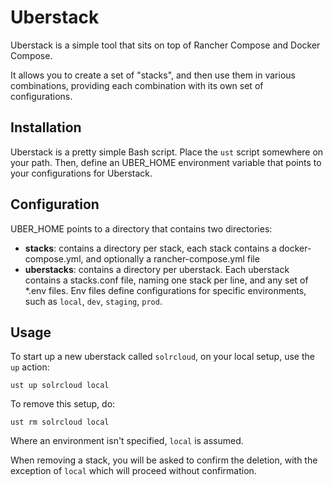 Uberstack
=========

Uberstack is a simple tool that sits on top of Rancher Compose and Docker Compose.

It allows you to create a set of "stacks", and then use them in various 
combinations, providing each combination with its own set of configurations.

Installation
------------
Uberstack is a pretty simple Bash script. Place the `ust` script somewhere on 
your path. Then, define an UBER\_HOME environment variable that points to your
configurations for Uberstack.

Configuration
-------------
UBER\_HOME points to a directory that contains two directories:

 * **stacks**: contains a directory per stack, each stack contains a 
   docker-compose.yml, and optionally a rancher-compose.yml file
 * **uberstacks**: contains a directory per uberstack. Each 
   uberstack contains a stacks.conf file, naming one stack per line,
   and any set of \*.env files. Env files define configurations for
   specific environments, such as `local`, `dev`, `staging`, `prod`.

Usage
-----
To start up a new uberstack called `solrcloud`, on your local setup,
use the `up` action:

    ust up solrcloud local

To remove this setup, do:

    ust rm solrcloud local

Where an environment isn't specified, `local` is assumed.

When removing a stack, you will be asked to confirm the deletion, with
the exception of `local` which will proceed without confirmation.
